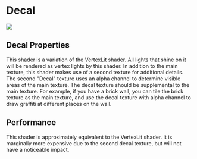 Decal
=====



![](http://docwiki.hq.unity3d.com/uploads/Main/Shaders./Shader-NormalDecal.png)  

Decal Properties
----------------

This shader is a variation of the VertexLit shader.  All lights that shine on it will be rendered as vertex lights by this shader.  In addition to the main texture, this shader makes use of a second texture for additional details.  The second "Decal" texture uses an alpha channel to determine visible areas of the main texture.  The decal texture should be supplemental to the main texture.  For example, if you have a brick wall, you can tile the brick texture as the main texture, and use the decal texture with alpha channel to draw graffiti at different places on the wall.

Performance
-----------

This shader is approximately equivalent to the VertexLit shader.  It is marginally more expensive due to the second decal texture, but will not have a noticeable impact.


